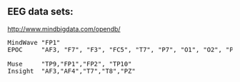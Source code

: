 
## EEG data sets:  

http://www.mindbigdata.com/opendb/

<pre>
MindWave "FP1" 
EPOC	 "AF3, "F7", "F3", "FC5", "T7", "P7", "O1", "O2", "P8", "T8", "FC6", "F4", "F8", "AF4" <br>
Muse	 "TP9,"FP1","FP2", "TP10"
Insight	 "AF3,"AF4","T7","T8","PZ" 
</pre>